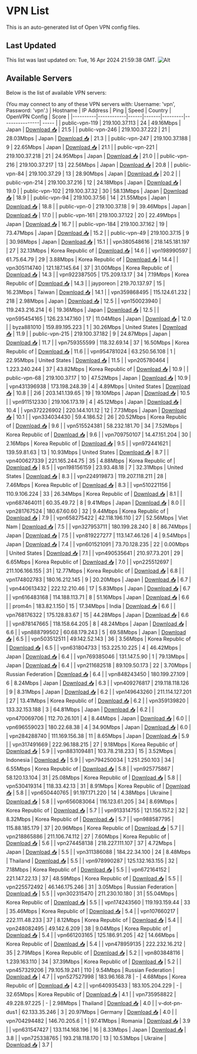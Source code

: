 # VPN List

This is an auto-generated list of Open VPN config files.

## Last Updated

This list was last updated on: Tue, 16 Apr 2024 21:59:38 GMT.
![Alt](https://repobeats.axiom.co/api/embed/186b98318ef1479477931607c1ad7d823f12451f.svg "Repobeats analytics image")

## Available Servers

Below is the list of available VPN servers:

(You may connect to any of these VPN servers with: Username: 'vpn', Password: 'vpn'.)
| Hostname | IP Address | Ping | Speed | Country | OpenVPN Config | Score |
|----------|------------|------|-------|---------|----------------| ----- |
| public-vpn-119 | 219.100.37.113 | 24 | 49.16Mbps | Japan | [Download 📥](./configs/server_0_JP.ovpn) | 21.5 |
| public-vpn-246 | 219.100.37.222 | 21 | 28.03Mbps | Japan | [Download 📥](./configs/server_1_JP.ovpn) | 21.3 |
| public-vpn-247 | 219.100.37.188 | 9 | 22.65Mbps | Japan | [Download 📥](./configs/server_2_JP.ovpn) | 21.1 |
| public-vpn-221 | 219.100.37.218 | 21 | 24.95Mbps | Japan | [Download 📥](./configs/server_3_JP.ovpn) | 21.0 |
| public-vpn-216 | 219.100.37.217 | 13 | 22.56Mbps | Japan | [Download 📥](./configs/server_4_JP.ovpn) | 20.8 |
| public-vpn-84 | 219.100.37.29 | 13 | 28.90Mbps | Japan | [Download 📥](./configs/server_5_JP.ovpn) | 20.2 |
| public-vpn-214 | 219.100.37.216 | 12 | 24.18Mbps | Japan | [Download 📥](./configs/server_6_JP.ovpn) | 19.0 |
| public-vpn-102 | 219.100.37.32 | 30 | 58.13Mbps | Japan | [Download 📥](./configs/server_7_JP.ovpn) | 18.9 |
| public-vpn-94 | 219.100.37.56 | 14 | 21.55Mbps | Japan | [Download 📥](./configs/server_8_JP.ovpn) | 18.8 |
| public-vpn-0 | 219.100.37.18 | 9 | 39.46Mbps | Japan | [Download 📥](./configs/server_9_JP.ovpn) | 17.0 |
| public-vpn-161 | 219.100.37.122 | 20 | 22.49Mbps | Japan | [Download 📥](./configs/server_10_JP.ovpn) | 16.7 |
| public-vpn-184 | 219.100.37.162 | 19 | 73.47Mbps | Japan | [Download 📥](./configs/server_11_JP.ovpn) | 15.2 |
| public-vpn-49 | 219.100.37.15 | 9 | 30.98Mbps | Japan | [Download 📥](./configs/server_12_JP.ovpn) | 15.1 |
| vpn380548616 | 218.145.181.197 | 27 | 32.13Mbps | Korea Republic of | [Download 📥](./configs/server_13_KR.ovpn) | 14.6 |
| vpn198990597 | 61.75.64.79 | 29 | 3.88Mbps | Korea Republic of | [Download 📥](./configs/server_14_KR.ovpn) | 14.4 |
| vpn305114740 | 121.187.145.64 | 37 | 31.00Mbps | Korea Republic of | [Download 📥](./configs/server_15_KR.ovpn) | 14.3 |
| vpn922387505 | 175.209.13.17 | 34 | 7.19Mbps | Korea Republic of | [Download 📥](./configs/server_16_KR.ovpn) | 14.3 |
| jayporeon | 219.70.137.97 | 15 | 16.23Mbps | Taiwan | [Download 📥](./configs/server_17_TW.ovpn) | 14.1 |
| vpn359868495 | 115.124.61.232 | 218 | 2.98Mbps | Japan | [Download 📥](./configs/server_18_JP.ovpn) | 12.5 |
| vpn150023940 | 119.243.216.214 | 6 | 19.36Mbps | Japan | [Download 📥](./configs/server_19_JP.ovpn) | 12.5 |
| vpn595454165 | 126.23.147.160 | 17 | 11.04Mbps | Japan | [Download 📥](./configs/server_20_JP.ovpn) | 12.0 |
| byza881010 | 159.89.195.223 | 1 | 30.26Mbps | United States | [Download 📥](./configs/server_21_US.ovpn) | 11.9 |
| public-vpn-215 | 219.100.37.182 | 9 | 24.87Mbps | Japan | [Download 📥](./configs/server_22_JP.ovpn) | 11.7 |
| vpn759355599 | 118.32.69.14 | 37 | 16.50Mbps | Korea Republic of | [Download 📥](./configs/server_23_KR.ovpn) | 11.6 |
| vpn954781024 | 63.250.56.108 | 1 | 22.95Mbps | United States | [Download 📥](./configs/server_24_US.ovpn) | 11.5 |
| vpn205780464 | 1.223.240.244 | 37 | 43.82Mbps | Korea Republic of | [Download 📥](./configs/server_25_KR.ovpn) | 10.9 |
| public-vpn-68 | 219.100.37.17 | 10 | 47.52Mbps | Japan | [Download 📥](./configs/server_26_JP.ovpn) | 10.9 |
| vpn431396938 | 173.198.248.39 | 4 | 4.89Mbps | United States | [Download 📥](./configs/server_27_US.ovpn) | 10.8 |
| 2i6 | 203.141.139.65 | 19 | 19.10Mbps | Japan | [Download 📥](./configs/server_28_JP.ovpn) | 10.5 |
| vpn911512330 | 219.106.173.19 | 4 | 45.12Mbps | Japan | [Download 📥](./configs/server_29_JP.ovpn) | 10.4 |
| vpn372226902 | 220.144.101.12 | 12 | 7.73Mbps | Japan | [Download 📥](./configs/server_30_JP.ovpn) | 10.1 |
| vpn334034430 | 59.4.186.52 | 26 | 20.52Mbps | Korea Republic of | [Download 📥](./configs/server_31_KR.ovpn) | 9.6 |
| vpn515524381 | 58.232.181.70 | 34 | 7.52Mbps | Korea Republic of | [Download 📥](./configs/server_32_KR.ovpn) | 9.6 |
| vpn709750107 | 14.47.151.204 | 30 | 2.16Mbps | Korea Republic of | [Download 📥](./configs/server_33_KR.ovpn) | 9.5 |
| vpn972441621 | 139.59.81.63 | 13 | 10.93Mbps | United States | [Download 📥](./configs/server_34_US.ovpn) | 8.7 |
| vpn400627339 | 221.165.244.75 | 35 | 4.88Mbps | Korea Republic of | [Download 📥](./configs/server_35_KR.ovpn) | 8.5 |
| vpn198156159 | 23.93.48.18 | 7 | 32.31Mbps | United States | [Download 📥](./configs/server_36_US.ovpn) | 8.3 |
| vpn224919873 | 119.207.118.211 | 28 | 7.46Mbps | Korea Republic of | [Download 📥](./configs/server_37_KR.ovpn) | 8.3 |
| vpn510221156 | 110.9.106.224 | 33 | 26.34Mbps | Korea Republic of | [Download 📥](./configs/server_38_KR.ovpn) | 8.1 |
| vpn687464011 | 60.35.49.72 | 8 | 9.41Mbps | Japan | [Download 📥](./configs/server_39_JP.ovpn) | 8.0 |
| vpn281767524 | 180.67.60.60 | 32 | 9.44Mbps | Korea Republic of | [Download 📥](./configs/server_40_KR.ovpn) | 7.9 |
| vpn658275422 | 42.118.196.110 | 27 | 52.56Mbps | Viet Nam | [Download 📥](./configs/server_41_VN.ovpn) | 7.5 |
| vpn327953711 | 180.199.28.240 | 8 | 86.74Mbps | Japan | [Download 📥](./configs/server_42_JP.ovpn) | 7.5 |
| vpn819227277 | 113.147.46.126 | 4 | 9.54Mbps | Japan | [Download 📥](./configs/server_43_JP.ovpn) | 7.4 |
| vpn601521091 | 73.70.128.235 | 22 | 0.00Mbps | United States | [Download 📥](./configs/server_44_US.ovpn) | 7.1 |
| vpn490535641 | 210.97.73.201 | 29 | 6.65Mbps | Korea Republic of | [Download 📥](./configs/server_45_KR.ovpn) | 7.0 |
| vpn225512697 | 211.106.166.155 | 31 | 12.77Mbps | Korea Republic of | [Download 📥](./configs/server_46_KR.ovpn) | 6.8 |
| vpn174802783 | 180.16.212.145 | 9 | 20.20Mbps | Japan | [Download 📥](./configs/server_47_JP.ovpn) | 6.7 |
| vpn440613432 | 222.12.210.46 | 17 | 5.83Mbps | Japan | [Download 📥](./configs/server_48_JP.ovpn) | 6.7 |
| vpn616483168 | 114.188.113.71 | 8 | 51.16Mbps | Japan | [Download 📥](./configs/server_49_JP.ovpn) | 6.6 |
| prom4n | 183.82.1.150 | 15 | 17.34Mbps | India | [Download 📥](./configs/server_50_IN.ovpn) | 6.6 |
| vpn768176322 | 175.128.83.67 | 15 | 44.28Mbps | Japan | [Download 📥](./configs/server_51_JP.ovpn) | 6.6 |
| vpn878147665 | 118.158.64.205 | 8 | 48.24Mbps | Japan | [Download 📥](./configs/server_52_JP.ovpn) | 6.6 |
| vpn888799502 | 60.68.179.243 | 5 | 69.58Mbps | Japan | [Download 📥](./configs/server_53_JP.ovpn) | 6.5 |
| vpn503512511 | 49.142.52.143 | 36 | 3.56Mbps | Korea Republic of | [Download 📥](./configs/server_54_KR.ovpn) | 6.5 |
| vpn631804733 | 153.225.10.225 | 4 | 46.42Mbps | Japan | [Download 📥](./configs/server_55_JP.ovpn) | 6.4 |
| vpn769385046 | 131.147.5.90 | 1 | 79.13Mbps | Japan | [Download 📥](./configs/server_56_JP.ovpn) | 6.4 |
| vpn211682518 | 89.109.50.173 | 22 | 3.70Mbps | Russian Federation | [Download 📥](./configs/server_57_RU.ovpn) | 6.4 |
| vpn848243450 | 180.199.27.109 | 6 | 8.24Mbps | Japan | [Download 📥](./configs/server_58_JP.ovpn) | 6.3 |
| vpn409276817 | 219.118.118.126 | 9 | 8.31Mbps | Japan | [Download 📥](./configs/server_59_JP.ovpn) | 6.2 |
| vpn149643260 | 211.114.127.201 | 27 | 13.41Mbps | Korea Republic of | [Download 📥](./configs/server_60_KR.ovpn) | 6.2 |
| vpn359139820 | 133.32.153.188 | 3 | 64.81Mbps | Japan | [Download 📥](./configs/server_61_JP.ovpn) | 6.2 |
| vpn470069706 | 112.70.26.101 | 4 | 8.44Mbps | Japan | [Download 📥](./configs/server_62_JP.ovpn) | 6.0 |
| vpn696559023 | 180.22.68.38 | 4 | 34.90Mbps | Japan | [Download 📥](./configs/server_63_JP.ovpn) | 6.0 |
| vpn284288740 | 111.169.156.38 | 11 | 8.65Mbps | Japan | [Download 📥](./configs/server_64_JP.ovpn) | 5.9 |
| vpn317491669 | 222.96.188.215 | 27 | 9.18Mbps | Korea Republic of | [Download 📥](./configs/server_65_KR.ovpn) | 5.9 |
| vpn883109481 | 103.78.218.233 | 15 | 3.52Mbps | Indonesia | [Download 📥](./configs/server_66_ID.ovpn) | 5.9 |
| vpn794250034 | 1.251.250.103 | 34 | 6.55Mbps | Korea Republic of | [Download 📥](./configs/server_67_KR.ovpn) | 5.8 |
| vpn925775867 | 58.120.13.104 | 31 | 25.08Mbps | Korea Republic of | [Download 📥](./configs/server_68_KR.ovpn) | 5.8 |
| vpn530419314 | 118.33.42.13 | 31 | 8.91Mbps | Korea Republic of | [Download 📥](./configs/server_69_KR.ovpn) | 5.8 |
| vpn650440765 | 91.197.171.220 | 14 | 4.38Mbps | Ukraine | [Download 📥](./configs/server_70_UA.ovpn) | 5.8 |
| vpn656083064 | 116.123.61.205 | 34 | 8.69Mbps | Korea Republic of | [Download 📥](./configs/server_71_KR.ovpn) | 5.7 |
| vpn913314755 | 121.156.157.2 | 32 | 8.32Mbps | Korea Republic of | [Download 📥](./configs/server_72_KR.ovpn) | 5.7 |
| vpn988587795 | 115.88.185.179 | 37 | 20.96Mbps | Korea Republic of | [Download 📥](./configs/server_73_KR.ovpn) | 5.7 |
| vpn218865886 | 211.106.74.112 | 27 | 7.60Mbps | Korea Republic of | [Download 📥](./configs/server_74_KR.ovpn) | 5.6 |
| vpn274458138 | 218.227.111.107 | 37 | 4.72Mbps | Japan | [Download 📥](./configs/server_75_JP.ovpn) | 5.5 |
| vpn311386088 | 184.22.34.100 | 24 | 8.48Mbps | Thailand | [Download 📥](./configs/server_76_TH.ovpn) | 5.5 |
| vpn978990287 | 125.132.163.155 | 32 | 7.18Mbps | Korea Republic of | [Download 📥](./configs/server_77_KR.ovpn) | 5.5 |
| vpn672164152 | 221.147.22.13 | 37 | 48.59Mbps | Korea Republic of | [Download 📥](./configs/server_78_KR.ovpn) | 5.5 |
| vpn225572492 | 46.146.175.246 | 31 | 3.05Mbps | Russian Federation | [Download 📥](./configs/server_79_RU.ovpn) | 5.5 |
| vpn302315470 | 211.230.10.180 | 31 | 55.04Mbps | Korea Republic of | [Download 📥](./configs/server_80_KR.ovpn) | 5.5 |
| vpn174243560 | 119.193.159.44 | 33 | 35.46Mbps | Korea Republic of | [Download 📥](./configs/server_81_KR.ovpn) | 5.4 |
| vpn107660217 | 222.111.48.233 | 37 | 8.12Mbps | Korea Republic of | [Download 📥](./configs/server_82_KR.ovpn) | 5.4 |
| vpn248082495 | 49.142.6.209 | 38 | 9.04Mbps | Korea Republic of | [Download 📥](./configs/server_83_KR.ovpn) | 5.4 |
| vpn661203165 | 125.186.91.205 | 42 | 14.66Mbps | Korea Republic of | [Download 📥](./configs/server_84_KR.ovpn) | 5.4 |
| vpn478959135 | 222.232.16.212 | 35 | 2.79Mbps | Korea Republic of | [Download 📥](./configs/server_85_KR.ovpn) | 5.2 |
| vpn803848116 | 1.239.163.110 | 34 | 37.39Mbps | Korea Republic of | [Download 📥](./configs/server_86_KR.ovpn) | 5.2 |
| vpn457329206 | 79.105.19.241 | 110 | 9.54Mbps | Russian Federation | [Download 📥](./configs/server_87_RU.ovpn) | 4.7 |
| vpn527527998 | 183.96.168.78 | - | 4.68Mbps | Korea Republic of | [Download 📥](./configs/server_88_KR.ovpn) | 4.2 |
| vpn640935433 | 183.105.204.229 | - | 32.65Mbps | Korea Republic of | [Download 📥](./configs/server_89_KR.ovpn) | 4.1 |
| vpn735958822 | 49.228.97.225 | - | 2.98Mbps | Thailand | [Download 📥](./configs/server_90_TH.ovpn) | 4.0 |
| v-dot-pn-dus1 | 62.133.35.246 | 3 | 20.97Mbps | Germany | [Download 📥](./configs/server_91_DE.ovpn) | 4.0 |
| vpn704294482 | 146.70.205.6 | 1 | 97.41Mbps | Romania | [Download 📥](./configs/server_92_RO.ovpn) | 3.9 |
| vpn631547427 | 133.114.168.196 | 16 | 8.33Mbps | Japan | [Download 📥](./configs/server_93_JP.ovpn) | 3.8 |
| vpn725338765 | 193.218.118.170 | 13 | 10.53Mbps | Ukraine | [Download 📥](./configs/server_94_UA.ovpn) | 3.7 |
